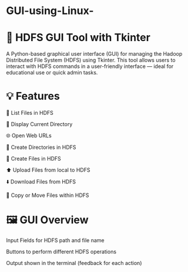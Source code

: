 # GUI-using-Linux-

# 📂 HDFS GUI Tool with Tkinter
A Python-based graphical user interface (GUI) for managing the Hadoop Distributed File System (HDFS) using Tkinter. This tool allows users to interact with HDFS commands in a user-friendly interface — ideal for educational use or quick admin tasks.

# 💡 Features
📁 List Files in HDFS

🧭 Display Current Directory

🌐 Open Web URLs

📂 Create Directories in HDFS

📄 Create Files in HDFS

⬆️ Upload Files from local to HDFS

⬇️ Download Files from HDFS

🔁 Copy or Move Files within HDFS

# 🖼️ GUI Overview

Input Fields for HDFS path and file name

Buttons to perform different HDFS operations

Output shown in the terminal (feedback for each action)

